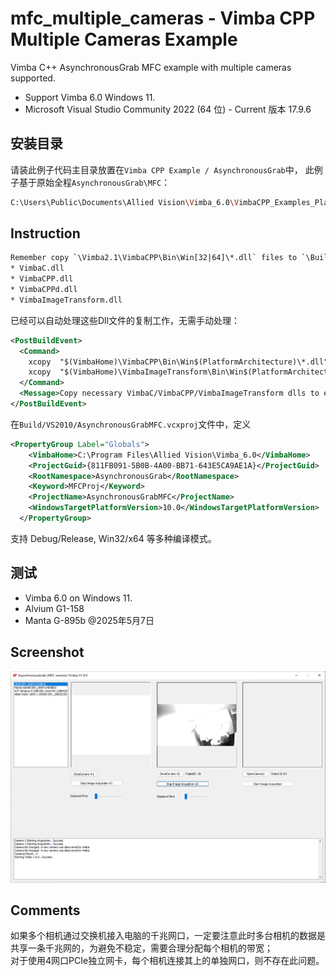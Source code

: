 # mfc_multiple_cameras - Vimba CPP Multiple Cameras Example
Vimba C++ AsynchronousGrab MFC example with multiple cameras supported.

* Support Vimba 6.0 Windows 11.
* Microsoft Visual Studio Community 2022 (64 位) - Current 版本 17.9.6

## 安装目录
请装此例子代码主目录放置在`Vimba CPP Example / AsynchronousGrab`中， 此例子基于原始全程`AsynchronousGrab\MFC`：
```bash
C:\Users\Public\Documents\Allied Vision\Vimba_6.0\VimbaCPP_Examples_Play\AsynchronousGrab\vmbcpp_mfc_multiple_cameras\Build\VS2010
```

## Instruction
```bash
Remember copy `\Vimba2.1\VimbaCPP\Bin\Win[32|64]\*.dll` files to `\Build\VS2010\Win32\Debug\` folder:  
* VimbaC.dll  
* VimbaCPP.dll  
* VimbaCPPd.dll
* VimbaImageTransform.dll  
```
已经可以自动处理这些Dll文件的复制工作，无需手动处理：
```xml
<PostBuildEvent>
  <Command>
    xcopy  "$(VimbaHome)\VimbaCPP\Bin\Win$(PlatformArchitecture)\*.dll"  "$(ProjectDir)Win$(PlatformArchitecture)\$(Configuration)\" /Y 
    xcopy  "$(VimbaHome)\VimbaImageTransform\Bin\Win$(PlatformArchitecture)\*.dll" "$(ProjectDir)Win$(PlatformArchitecture)\$(Configuration)\" /Y 
  </Command>
  <Message>Copy necessary VimbaC/VimbaCPP/VimbaImageTransform dlls to executing folder.</Message>
</PostBuildEvent>
```

在`Build/VS2010/AsynchronousGrabMFC.vcxproj`文件中，定义
```xml
<PropertyGroup Label="Globals">
    <VimbaHome>C:\Program Files\Allied Vision\Vimba_6.0</VimbaHome>
    <ProjectGuid>{811FB091-5B0B-4A00-BB71-643E5CA9AE1A}</ProjectGuid>
    <RootNamespace>AsynchronousGrab</RootNamespace>
    <Keyword>MFCProj</Keyword>
    <ProjectName>AsynchronousGrabMFC</ProjectName>
    <WindowsTargetPlatformVersion>10.0</WindowsTargetPlatformVersion>
  </PropertyGroup>
```
  
支持 Debug/Release, Win32/x64 等多种编译模式。


## 测试
* Vimba 6.0 on Windows 11.
* Alvium G1-158
* Manta G-895b  @2025年5月7日



## Screenshot
![](screenshot.png)


## Comments
如果多个相机通过交换机接入电脑的千兆网口，一定要注意此时多台相机的数据是共享一条千兆网的，为避免不稳定，需要合理分配每个相机的带宽；  
对于使用4网口PCIe独立网卡，每个相机连接其上的单独网口，则不存在此问题。
